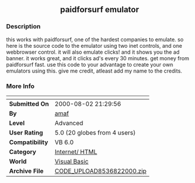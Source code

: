 ﻿<div align="center">

## paidforsurf emulator


</div>

### Description

this works with paidforsurf, one of the hardest companies to emulate. so here is the source code to the emulator using two inet controls, and one webbrowser control. it will also emulate clicks! and it shows you the ad banner. it works great, and it clicks ad's every 30 minutes. get money from paidforsurf fast. use this code to your advantage to create your own emulators using this. give me credit, atleast add my name to the credits.
 
### More Info
 


<span>             |<span>
---                |---
**Submitted On**   |2000-08-02 21:29:56
**By**             |[amaf](https://github.com/Planet-Source-Code/PSCIndex/blob/master/ByAuthor/amaf.md)
**Level**          |Advanced
**User Rating**    |5.0 (20 globes from 4 users)
**Compatibility**  |VB 6\.0
**Category**       |[Internet/ HTML](https://github.com/Planet-Source-Code/PSCIndex/blob/master/ByCategory/internet-html__1-34.md)
**World**          |[Visual Basic](https://github.com/Planet-Source-Code/PSCIndex/blob/master/ByWorld/visual-basic.md)
**Archive File**   |[CODE\_UPLOAD8536822000\.zip](https://github.com/Planet-Source-Code/amaf-paidforsurf-emulator__1-10336/archive/master.zip)








